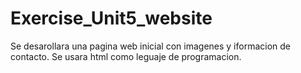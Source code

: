 # Exercise_Unit5_website
Se desarollara una pagina web inicial con imagenes y iformacion de contacto.
Se usara html como leguaje de programacion.
